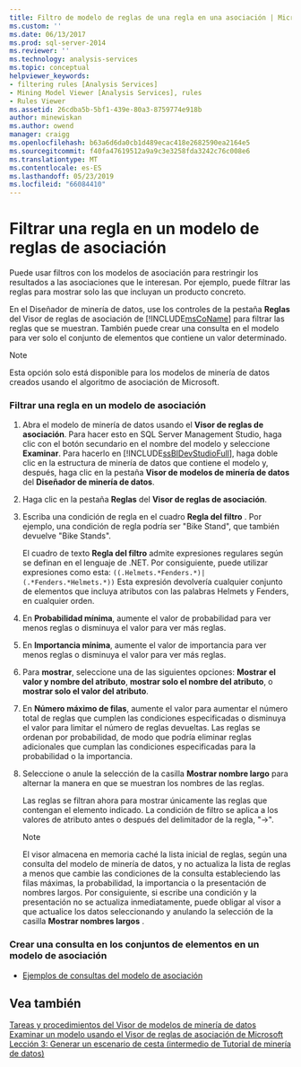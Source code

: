 ```yaml
---
title: Filtro de modelo de reglas de una regla en una asociación | Microsoft Docs
ms.custom: ''
ms.date: 06/13/2017
ms.prod: sql-server-2014
ms.reviewer: ''
ms.technology: analysis-services
ms.topic: conceptual
helpviewer_keywords:
- filtering rules [Analysis Services]
- Mining Model Viewer [Analysis Services], rules
- Rules Viewer
ms.assetid: 26cdba5b-5bf1-439e-80a3-8759774e918b
author: minewiskan
ms.author: owend
manager: craigg
ms.openlocfilehash: b63a6d6da0cb1d489ecac418e2682590ea2164e5
ms.sourcegitcommit: f40fa47619512a9a9c3e3258fda3242c76c008e6
ms.translationtype: MT
ms.contentlocale: es-ES
ms.lasthandoff: 05/23/2019
ms.locfileid: "66084410"
---
```

# <a name="filter-a-rule-in-an-association-rules-model"></a>Filtrar una regla en un modelo de reglas de asociación
  Puede usar filtros con los modelos de asociación para restringir los resultados a las asociaciones que le interesan. Por ejemplo, puede filtrar las reglas para mostrar solo las que incluyan un producto concreto.  
  
 En el Diseñador de minería de datos, use los controles de la pestaña **Reglas** del Visor de reglas de asociación de [!INCLUDE[msCoName](../../includes/msconame-md.md)] para filtrar las reglas que se muestran.  También puede crear una consulta en el modelo para ver solo el conjunto de elementos que contiene un valor determinado.  
  
> [!NOTE]  
>  Esta opción solo está disponible para los modelos de minería de datos creados usando el algoritmo de asociación de Microsoft.  
  
### <a name="filter-a-rule-in-an-association-model"></a>Filtrar una regla en un modelo de asociación  
  
1.  Abra el modelo de minería de datos usando el **Visor de reglas de asociación**. Para hacer esto en SQL Server Management Studio, haga clic con el botón secundario en el nombre del modelo y seleccione **Examinar**. Para hacerlo en [!INCLUDE[ssBIDevStudioFull](../../includes/ssbidevstudiofull-md.md)], haga doble clic en la estructura de minería de datos que contiene el modelo y, después, haga clic en la pestaña **Visor de modelos de minería de datos** del **Diseñador de minería de datos**.  
  
2.  Haga clic en la pestaña **Reglas** del **Visor de reglas de asociación**.  
  
3.  Escriba una condición de regla en el cuadro **Regla del filtro** . Por ejemplo, una condición de regla podría ser "Bike Stand", que también devuelve "Bike Stands".  
  
     El cuadro de texto **Regla del filtro** admite expresiones regulares según se definan en el lenguaje de .NET. Por consiguiente, puede utilizar expresiones como esta: `((.Helmets.*Fenders.*)|(.*Fenders.*Helmets.*))` Esta expresión devolvería cualquier conjunto de elementos que incluya atributos con las palabras Helmets y Fenders, en cualquier orden.  
  
4.  En **Probabilidad mínima**, aumente el valor de probabilidad para ver menos reglas o disminuya el valor para ver más reglas.  
  
5.  En **Importancia mínima**, aumente el valor de importancia para ver menos reglas o disminuya el valor para ver más reglas.  
  
6.  Para **mostrar**, seleccione una de las siguientes opciones: **Mostrar el valor y nombre del atributo**, **mostrar solo el nombre del atributo**, o **mostrar solo el valor del atributo**.  
  
7.  En **Número máximo de filas**, aumente el valor para aumentar el número total de reglas que cumplen las condiciones especificadas o disminuya el valor para limitar el número de reglas devueltas. Las reglas se ordenan por probabilidad, de modo que podría eliminar reglas adicionales que cumplan las condiciones especificadas para la probabilidad o la importancia.  
  
8.  Seleccione o anule la selección de la casilla **Mostrar nombre largo** para alternar la manera en que se muestran los nombres de las reglas.  
  
     Las reglas se filtran ahora para mostrar únicamente las reglas que contengan el elemento indicado. La condición de filtro se aplica a los valores de atributo antes o después del delimitador de la regla, "->".  
  
    > [!NOTE]  
    >  El visor almacena en memoria caché la lista inicial de reglas, según una consulta del modelo de minería de datos, y no actualiza la lista de reglas a menos que cambie las condiciones de la consulta estableciendo las filas máximas, la probabilidad, la importancia o la presentación de nombres largos. Por consiguiente, si escribe una condición y la presentación no se actualiza inmediatamente, puede obligar al visor a que actualice los datos seleccionando y anulando la selección de la casilla **Mostrar nombres largos** .  
  
### <a name="create-a-query-on-the-itemsets-in-an-association-model"></a>Crear una consulta en los conjuntos de elementos en un modelo de asociación  
  
-   [Ejemplos de consultas del modelo de asociación](association-model-query-examples.md)  
  
## <a name="see-also"></a>Vea también  
 [Tareas y procedimientos del Visor de modelos de minería de datos](mining-model-viewer-tasks-and-how-tos.md)   
 [Examinar un modelo usando el Visor de reglas de asociación de Microsoft](browse-a-model-using-the-microsoft-association-rules-viewer.md)   
 [Lección 3: Generar un escenario de cesta &#40;intermedio de Tutorial de minería de datos&#41;](../../tutorials/lesson-3-building-a-market-basket-scenario-intermediate-data-mining-tutorial.md)  
  
  
